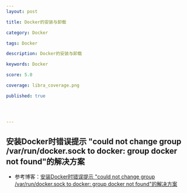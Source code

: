 ```yaml
---
layout: post

title: Docker的安装与卸载

category: Docker

tags: Docker

description: Docker的安装与卸载

keywords: Docker

score: 5.0

coverage: libra_coverage.png

published: true




---
```


##  安装Docker时错误提示 "could not change group /var/run/docker.sock to docker: group docker not found"的解决方案

- 参考博客：[安装Docker时错误提示 "could not change group /var/run/docker.sock to docker: group docker not found"的解决方案](https://www.cnblogs.com/xuliuzai/p/10471911.html)

